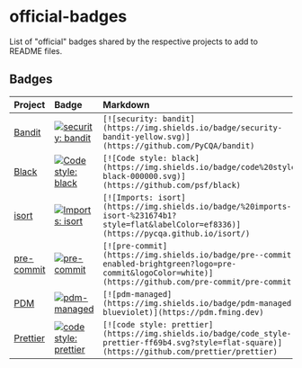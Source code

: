 # official-badges

List of "official" badges shared by the respective projects to add to README files.

## Badges

| Project                                                          | Badge                                                                                                                                                   | Markdown                                                                                                                                                  |
| :--------------------------------------------------------------- | :------------------------------------------------------------------------------------------------------------------------------------------------------ | :-------------------------------------------------------------------------------------------------------------------------------------------------------- |
| [Bandit](https://github.com/PyCQA/bandit#show-your-style)        | [![security: bandit](https://img.shields.io/badge/security-bandit-yellow.svg)](https://github.com/PyCQA/bandit)                                         | `[![security: bandit](https://img.shields.io/badge/security-bandit-yellow.svg)](https://github.com/PyCQA/bandit)`                                         |
| [Black](https://black.readthedocs.io/en/stable/#show-your-style) | [![Code style: black](https://img.shields.io/badge/code%20style-black-000000.svg)](https://github.com/psf/black)                                        | `[![Code style: black](https://img.shields.io/badge/code%20style-black-000000.svg)](https://github.com/psf/black)`                                        |
| [isort](https://pycqa.github.io/isort/#spread-the-word)          | [![Imports: isort](https://img.shields.io/badge/%20imports-isort-%231674b1?style=flat&labelColor=ef8336)](https://pycqa.github.io/isort/)               | `[![Imports: isort](https://img.shields.io/badge/%20imports-isort-%231674b1?style=flat&labelColor=ef8336)](https://pycqa.github.io/isort/)`               |
| [pre-commit](https://pre-commit.com/#badging-your-repository)    | [![pre-commit](https://img.shields.io/badge/pre--commit-enabled-brightgreen?logo=pre-commit&logoColor=white)](https://github.com/pre-commit/pre-commit) | `[![pre-commit](https://img.shields.io/badge/pre--commit-enabled-brightgreen?logo=pre-commit&logoColor=white)](https://github.com/pre-commit/pre-commit)` |
| [PDM](https://github.com/pdm-project/pdm#badges)                 | [![pdm-managed](https://img.shields.io/badge/pdm-managed-blueviolet)](https://pdm.fming.dev)                                                            | `[![pdm-managed](https://img.shields.io/badge/pdm-managed-blueviolet)](https://pdm.fming.dev)`                                                            |
| [Prettier](https://github.com/prettier/prettier#badge)           | [![code style: prettier](https://img.shields.io/badge/code_style-prettier-ff69b4.svg?style=flat-square)](https://github.com/prettier/prettier)          | `[![code style: prettier](https://img.shields.io/badge/code_style-prettier-ff69b4.svg?style=flat-square)](https://github.com/prettier/prettier)`          |
